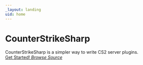 ```yaml
---
_layout: landing
uid: home
---
```


<div class="d-flex flex-column h-100">
  <div class="d-flex flex-grow-1 justify-content-center align-items-center">
    <div>
      <h1 class="h1">CounterStrikeSharp</h1>
      <span>CounterStrikeSharp is a simpler way to write CS2 server plugins.</span>
      <div class="mt-5">
        <a href="docs/guides/getting-started.md" class="btn btn-primary btn-lg fw-bold">Get Started! <i class="bi bi-arrow-right-short"></a>
        <a href="https://github.com/roflmuffin/CounterStrikeSharp" class="btn btn-secondary btn-lg fw-bold">Browse Source <i class="bi bi-github"></i></a>
      </div>
    </div>
  </div>
</div>
